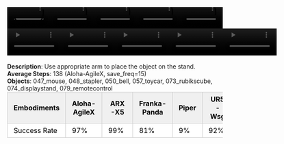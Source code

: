 <!DOCTYPE html>
<html lang="en">
<body>
    <div style="display: flex;">
        <video src="./task_video_clean/place_object_stand/aloha-agilex_head.mp4" controls loop muted autoplay style="width: 20.0%;"></video>
        <video src="./task_video_clean/place_object_stand/franka-panda_head.mp4" controls loop muted autoplay style="width: 20.0%;"></video>
        <video src="./task_video_clean/place_object_stand/ARX-X5_head.mp4" controls loop muted autoplay style="width: 20.0%;"></video>
        <video src="./task_video_clean/place_object_stand/piper_head.mp4" controls loop muted autoplay style="width: 20.0%;"></video>
        <video src="./task_video_clean/place_object_stand/ur5-wsg_head.mp4" controls loop muted autoplay style="width: 20.0%;"></video>
    </div>
    <div style="display: flex;">
        <video src="./task_video_clean/place_object_stand/aloha-agilex_world.mp4" controls loop muted autoplay style="width: 25%;"></video>
        <video src="./task_video_clean/place_object_stand/franka-panda_world.mp4" controls loop muted autoplay style="width: 25%;"></video>
        <video src="./task_video_clean/place_object_stand/ARX-X5_world.mp4" controls loop muted autoplay style="width: 25%;"></video>
        <video src="./task_video_clean/place_object_stand/piper_world.mp4" controls loop muted autoplay style="width: 25%;"></video>
        <video src="./task_video_clean/place_object_stand/ur5-wsg_world.mp4" controls loop muted autoplay style="width: 25%;"></video>
    </div>
    <br><b>Description</b>: Use appropriate arm to place the object on the stand.<br>
    <b>Average Steps</b>: 138 (Aloha-AgileX, save_freq=15)<br>
    <b>Objects</b>: 047_mouse, 048_stapler, 050_bell, 057_toycar, 073_rubikscube, 074_displaystand, 079_remotecontrol<br>
    <table style="margin:0 auto;border-collapse:collapse;width:auto;min-width:180px;background-color:white;">
        <thead>
            <tr style="background:#f0f0f0;">
                <th style="border:1px solid #ccc;padding:6px 14px;color:black;">Embodiments</th>
                <th style="border:1px solid #ccc;padding:6px 14px;color:black;">Aloha-AgileX</th>
                <th style="border:1px solid #ccc;padding:6px 14px;color:black;">ARX-X5</th>
                <th style="border:1px solid #ccc;padding:6px 14px;color:black;">Franka-Panda</th>
                <th style="border:1px solid #ccc;padding:6px 14px;color:black;">Piper</th>
                <th style="border:1px solid #ccc;padding:6px 14px;color:black;">UR5-Wsg</th>
            </tr>
        </thead>
        <tbody>
            <tr style="background:white;">
                <td style="border:1px solid #ccc;padding:6px 14px;color:black;">Success Rate</td>
                <td style="border:1px solid #ccc;padding:6px 14px;color:black;">97%</td>
                <td style="border:1px solid #ccc;padding:6px 14px;color:black;">99%</td>
                <td style="border:1px solid #ccc;padding:6px 14px;color:black;">81%</td>
                <td style="border:1px solid #ccc;padding:6px 14px;color:black;">9%</td>
                <td style="border:1px solid #ccc;padding:6px 14px;color:black;">92%</td>
            </tr>
        </tbody>
    </table>
</body>
</html>
